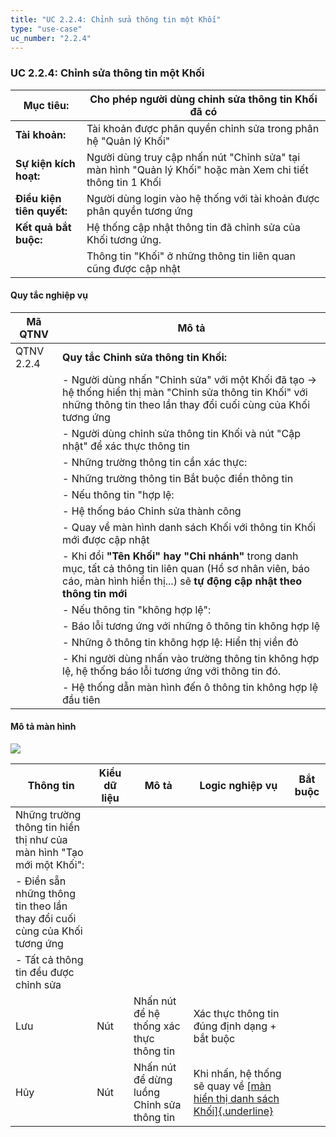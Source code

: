 ```yaml
---
title: "UC 2.2.4: Chỉnh sửa thông tin một Khối"
type: "use-case"
uc_number: "2.2.4"
---
```


### UC 2.2.4: Chỉnh sửa thông tin một Khối

| **Mục tiêu:** | Cho phép người dùng chỉnh sửa thông tin Khối đã có |
| --- | --- |
| **Tài khoản:** | Tài khoản được phân quyền chỉnh sửa trong phân hệ "Quản lý Khối" |
| **Sự kiện kích hoạt:** | Người dùng truy cập nhấn nút "Chỉnh sửa" tại màn hình "Quản lý Khối" hoặc màn Xem chi tiết thông tin 1 Khối |
| **Điều kiện tiên quyết:** | Người dùng login vào hệ thống với tài khoản được phân quyền tương ứng |
| **Kết quả bắt buộc:** | Hệ thống cập nhật thông tin đã chỉnh sửa của Khối tương ứng. |
|  | Thông tin "Khối" ở những thông tin liên quan cũng được cập nhật |

#### Quy tắc nghiệp vụ

| **Mã QTNV** | **Mô tả** |
| --- | --- |
| QTNV 2.2.4 | **Quy tắc Chỉnh sửa thông tin Khối:** |
|  | - Người dùng nhấn "Chỉnh sửa" với một Khối đã tạo -\> hệ thống hiển thị màn "Chỉnh sửa thông tin Khối" với những thông tin theo lần thay đổi cuối cùng của Khối tương ứng |
|  | - Người dùng chỉnh sửa thông tin Khối và nút "Cập nhật" để xác thực thông tin |
|  | - Những trường thông tin cần xác thực: |
|  | - Những trường thông tin Bắt buộc điền thông tin |
|  | - Nếu thông tin "hợp lệ: |
|  | - Hệ thống báo Chỉnh sửa thành công |
|  | - Quay về màn hình danh sách Khối với thông tin Khối mới được cập nhật |
|  | - Khi đổi **"Tên Khối" hay "Chi nhánh"** trong danh mục, tất cả thông tin liên quan (Hồ sơ nhân viên, báo cáo, màn hình hiển thị...) sẽ **tự động cập nhật theo thông tin mới** |
|  | - Nếu thông tin "không hợp lệ": |
|  | - Báo lỗi tương ứng với những ô thông tin không hợp lệ |
|  | - Những ô thông tin không hợp lệ: Hiển thị viền đỏ |
|  | - Khi người dùng nhấn vào trường thông tin không hợp lệ, hệ thống báo lỗi tương ứng với thông tin đó. |
|  | - Hệ thống dẫn màn hình đến ô thông tin không hợp lệ đầu tiên |

#### Mô tả màn hình

![](media/image65.png)

| **Thông tin** | **Kiểu dữ liệu** | **Mô tả** | **Logic nghiệp vụ** | **Bắt buộc** |
| --- | --- | --- | --- | --- |
| Những trường thông tin hiển thị như của màn hình "Tạo mới một Khối": |  |  |  |  |
| \- Điền sẵn những thông tin theo lần thay đổi cuối cùng của Khối tương ứng |  |  |  |  |
| \- Tất cả thông tin đều được chỉnh sửa |  |  |  |  |
| Lưu | Nút | Nhấn nút để hệ thống xác thực thông tin | Xác thực thông tin đúng định dạng + bắt buộc |  |
| Hủy | Nút | Nhấn nút để dừng luồng Chỉnh sửa thông tin | Khi nhấn, hệ thống sẽ quay về [[màn hiển thị danh sách Khối]{.underline}](#uc-2.2.1-xem-danh-sách-tìm-kiếm-khối) |  |
